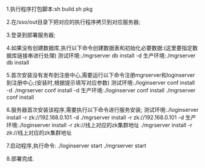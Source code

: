 1.执行程序打包脚本:sh build.sh pkg

2.在/sso/out目录下把对应的执行程序拷贝到对应服务器;

3.登录到部署服务器;

4.如果没有创建数据库,执行以下命令创建数据表和初始化必要数据:(这里要指定数据库链接串进行处理)
  测试环境:./mgrserver db install -d
  生产环境:./mgrserver db install 

5.首次安装没有发布到注册中心,需要运行以下命令注册mgrserver和loginserver到注册中心;(安装时,根据提示填写对应参数)
测试环境:./loginserver conf install -d
        ./mgrserver conf install -d
生产环境:./loginserver conf install 
        ./mgrserver conf install

6.服务器首次安装该程序,需要执行以下命令进行服务安装;
测试环境:./loginserver install -r zk://192.168.0.101 -d
        ./mgrserver  install -r zk://192.168.0.101 -d 
生产环境:./loginserver install -r zk://线上对应的zk集群地址 
        ./mgrserver  install -r zk://线上对应的zk集群地址 

7.启动程序,执行命令:
./loginserver start
./mgrserver start

8.部署完成.
